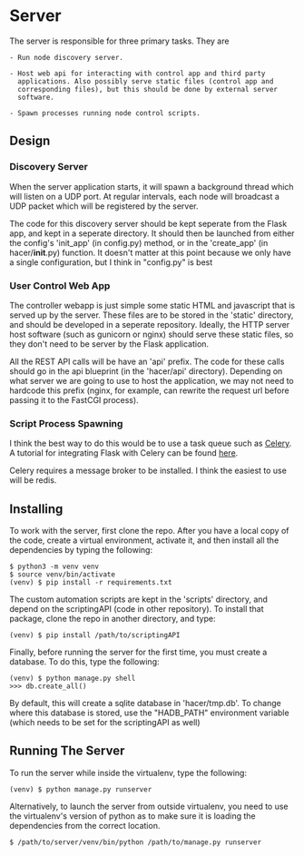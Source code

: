 Server
======

The server is responsible for three primary tasks. They are

    - Run node discovery server.

    - Host web api for interacting with control app and third party
      applications. Also possibly serve static files (control app and
      corresponding files), but this should be done by external server
      software.

    - Spawn processes running node control scripts.


Design
------

### Discovery Server

When the server application starts, it will spawn a background thread which
will listen on a UDP port. At regular intervals, each node will broadcast a UDP
packet which will be registered by the server.

The code for this discovery server should be kept seperate from the Flask app,
and kept in a seperate directory. It should then be launched from either the
config's 'init_app' (in config.py) method, or in the 'create_app'
(in hacer/__init__.py) function. It doesn't matter at this point because we
only have a single configuration, but I think in "config.py" is best


### User Control Web App

The controller webapp is just simple some static HTML and javascript that is
served up by the server. These files are to be stored in the 'static'
directory, and should be developed in a seperate repository. Ideally, the HTTP
server host software (such as gunicorn or nginx) should serve these static
files, so they don't need to be server by the Flask application.

All the REST API calls will be have an 'api' prefix. The code for these calls
should go in the api blueprint (in the 'hacer/api' directory). Depending on
what server we are going to use to host the application, we may not need to
hardcode this prefix (nginx, for example, can rewrite the request url before
passing it to the FastCGI process).


### Script Process Spawning

I think the best way to do this would be to use a task queue such as
[Celery](http://www.celeryproject.org/). A tutorial for integrating Flask with
Celery can be found
[here](http://blog.miguelgrinberg.com/post/using-celery-with-flask).

Celery requires a message broker to be installed. I think the easiest to use
will be redis.


Installing
----------

To work with the server, first clone the repo. After you have a local copy of
the code, create a virtual environment, activate it, and then install all the
dependencies by typing the following:

    $ python3 -m venv venv
    $ source venv/bin/activate
    (venv) $ pip install -r requirements.txt

The custom automation scripts are kept in the 'scripts' directory, and depend
on the scriptingAPI (code in other repository). To install that package, clone
the repo in another directory, and type:

    (venv) $ pip install /path/to/scriptingAPI

Finally, before running the server for the first time, you must create a
database. To do this, type the following:

    (venv) $ python manage.py shell
    >>> db.create_all()

By default, this will create a sqlite database in 'hacer/tmp.db'. To change
where this database is stored, use the "HADB_PATH" environment variable (which
needs to be set for the scriptingAPI as well)


Running The Server
------------------

To run the server while inside the virtualenv, type the following:

    (venv) $ python manage.py runserver

Alternatively, to launch the server from outside virtualenv, you need to use
the virtualenv's version of python as to make sure it is loading the
dependencies from the correct location.

    $ /path/to/server/venv/bin/python /path/to/manage.py runserver


